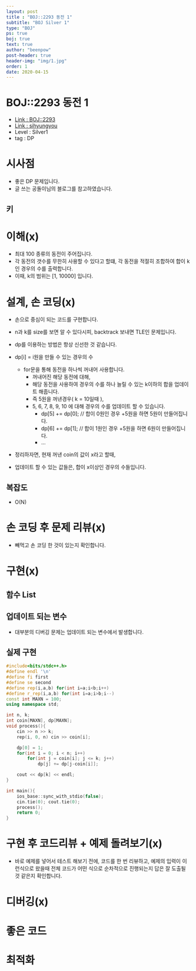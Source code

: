 ```yaml
---
layout: post
title : "BOJ::2293 동전 1"
subtitle: "BOJ Silver 1"
type: "BOJ"
ps: true
boj: true
text: true
author: "beenpow"
post-header: true
header-img: "img/1.jpg"
order: 1
date: 2020-04-15
---
```

# BOJ::2293 동전 1
- [Link : BOJ::2293](https://www.acmicpc.net/problem/2293)
- [Link : sihyungyou](https://sihyungyou.github.io/baekjoon-2293/)
- Level : Silver1
- tag : DP

# 시사점
- 좋은 DP 문제입니다.
- 글 쓰는 공돌이님의 블로그를 참고하였습니다.

## 키

# 이해(x)
- 최대 100 종류의 동전이 주어집니다.
- 각 동전의 갯수를 무한히 사용할 수 있다고 할떄, 각 동전을 적절히 조합하여 합이 k인 경우의 수를
  출력합니다.
- 이때, k의 범위는 [1, 10000] 입니다.


# 설계, 손 코딩(x)
- 손으로 중심이 되는 코드를 구현합니다.
- n과 k를 size를 보면 알 수 있다시피, backtrack 보내면 TLE인 문제입니다.
- dp를 이용하는 방법은 항상 신선한 것 같습니다.
- dp[i] = i원을 만들 수 있는 경우의 수
  - for문을 통해 동전을 하나씩 꺼내어 사용합니다.
    - 꺼내어진 해당 동전에 대해, 
    - 해당 동전을 사용하여 경우의 수를 하나 늘릴 수 있는 k이하의 합을 업데이트 해줍니다.
    - 즉 5원을 꺼낸경우( k = 10일때 ),
    - 5, 6, 7, 8, 9, 10 에 대해 경우의 수를 업데이트 할 수 있습니다.
      - dp[5] += dp[0]; // 합이 0원인 경우 +5원을 하면 5원이 만들어집니다.
      - dp[6] += dp[1]; // 합이 1원인 경우 +5원을 하면 6원이 만들어집니다.
      - ...

- 정리하자면, 현재 꺼낸 coin의 값이 x라고 할때,
- 업데이트 할 수 있는 값들은, 합이 x이상인 경우의 수들입니다.

## 복잡도
- O(N)

# 손 코딩 후 문제 리뷰(x)
- 빼먹고 손 코딩 한 것이 있는지 확인합니다.

# 구현(x)

## 함수 List 

## 업데이트 되는 변수
- 대부분의 디버깅 문제는 업데이트 되는 변수에서 발생합니다.

## 실제 구현 

```cpp
#include<bits/stdc++.h>
#define endl '\n'
#define fi first
#define se second
#define rep(i,a,b) for(int i=a;i<b;i++)
#define r_rep(i,a,b) for(int i=a;i>b;i--)
const int MAXN = 100;
using namespace std;

int n, k;
int coin[MAXN], dp[MAXN];
void process(){
    cin >> n >> k;
    rep(i, 0, n) cin >> coin[i];

    dp[0] = 1;
    for(int i = 0; i < n; i++)
        for(int j = coin[i]; j <= k; j++)
            dp[j] += dp[j-coin[i]];

    cout << dp[k] << endl;
}

int main(){
    ios_base::sync_with_stdio(false);
    cin.tie(0); cout.tie(0);
    process();
    return 0;
}
```

# 구현 후 코드리뷰 + 예제 돌려보기(x)
- 바로 예제를 넣어서 테스트 해보기 전에, 코드를 한 번 리뷰하고, 예제의 입력이 이런식으로 왔을때
  전체 코드가 어떤 식으로 순차적으로 진행되는지 답은 잘 도출될 것 같은지 확인합니다.

# 디버깅(x)

# 좋은 코드

# 최적화
